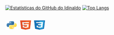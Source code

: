 [![Estatísticas do GitHub do Idinaldo](https://github-readme-stats.vercel.app/api?username=Idinaldo&custom_title=Estatísticas%20do%20GitHub%20de%20Idinaldo&theme=midnight-purple)](https://github.com/Idinaldo/github-readme-stats)
[![Top Langs](https://github-readme-stats.vercel.app/api/top-langs/?username=Idinaldo&custom_title=Linguagens&hide_progress=true&langs_count=3&hide=javascript,typescript,rust,go,glsl,astro&theme=midnight-purple)](https://github.com/anuraghazra/github-readme-stats)
<div style="display: inline_block"><br>
  <img align="center" alt="Idinaldo-Python" height="30" width="40" src="https://raw.githubusercontent.com/devicons/devicon/master/icons/python/python-original.svg">
  <img align="center" alt="Idinaldo-HTML" height="30" width="40" src="https://raw.githubusercontent.com/devicons/devicon/master/icons/html5/html5-original.svg">
  <img align="center" alt="Idinaldo-CSS" height="30" width="40" src="https://raw.githubusercontent.com/devicons/devicon/master/icons/css3/css3-original.svg">
</div>

<!--
![snake gif](https://github.com/Formandodev/Formandodev/blob/output/github-contribution-grid-snake.svg)
-->
